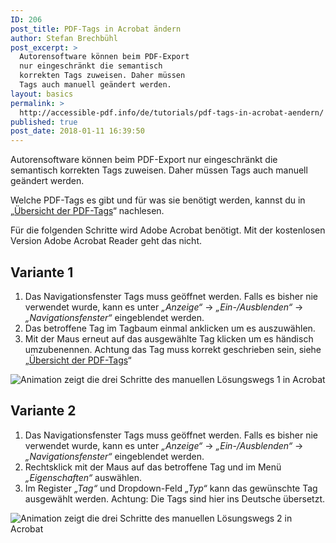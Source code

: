 ```yaml
---
ID: 206
post_title: PDF-Tags in Acrobat ändern
author: Stefan Brechbühl
post_excerpt: >
  Autorensoftware können beim PDF-Export
  nur eingeschränkt die semantisch
  korrekten Tags zuweisen. Daher müssen
  Tags auch manuell geändert werden.
layout: basics
permalink: >
  http://accessible-pdf.info/de/tutorials/pdf-tags-in-acrobat-aendern/
published: true
post_date: 2018-01-11 16:39:50
---
```

Autorensoftware können beim PDF-Export nur eingeschränkt die semantisch korrekten Tags zuweisen. Daher müssen Tags auch manuell geändert werden.

Welche PDF-Tags es gibt und für was sie benötigt werden, kannst du in „[Übersicht der PDF-Tags][1]“ nachlesen.

Für die folgenden Schritte wird Adobe Acrobat benötigt. Mit der kostenlosen Version Adobe Acrobat Reader geht das nicht.

## Variante 1

1.  Das Navigationsfenster Tags muss geöffnet werden. Falls es bisher nie verwendet wurde, kann es unter *„Anzeige“* → *„Ein-/Ausblenden“* → *„Navigationsfenster“* eingeblendet werden.
2.  Das betroffene Tag im Tagbaum einmal anklicken um es auszuwählen.
3.  Mit der Maus erneut auf das ausgewählte Tag klicken um es händisch umzubenennen. Achtung das Tag muss korrekt geschrieben sein, siehe „[Übersicht der PDF-Tags][1]“

![Animation zeigt die drei Schritte des manuellen Lösungswegs 1 in Acrobat][2]

## Variante 2

1.  Das Navigationsfenster Tags muss geöffnet werden. Falls es bisher nie verwendet wurde, kann es unter *„Anzeige“* → *„Ein-/Ausblenden“* → *„Navigationsfenster“* eingeblendet werden.
2.  Rechtsklick mit der Maus auf das betroffene Tag und im Menü *„Eigenschaften“* auswählen.
3.  Im Register *„Tag“* und Dropdown-Feld *„Typ“* kann das gewünschte Tag ausgewählt werden. Achtung: Die Tags sind hier ins Deutsche übersetzt.

![Animation zeigt die drei Schritte des manuellen Lösungswegs 2 in Acrobat][3]

 [1]: https://accessible-pdf.info/de/tutorials/uebersicht-der-pdf-tags/
 [2]: https://accessible-pdf.info/content/uploads/2018/01/acrobat_rename_tag.gif
 [3]: https://accessible-pdf.info/content/uploads/2018/01/acrobat_rename_tag2_de.gif